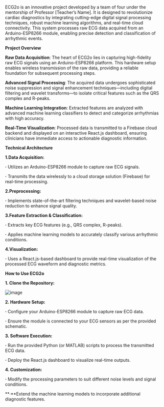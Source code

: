 ECG2o is an innovative project developed by a team of four under the mentorship of Professor [Teacher’s Name]. It is designed to revolutionize cardiac diagnostics by integrating cutting-edge digital signal processing techniques, robust machine learning algorithms, and real-time cloud connectivity. This system processes raw ECG data acquired from an Arduino-ESP8266 module, enabling precise detection and classification of arrhythmic events.


**Project Overview**


**Raw Data Acquisition**: The heart of ECG2o lies in capturing high-fidelity raw ECG signals using an Arduino-ESP8266 platform. This hardware setup enables wireless transmission of the raw data, providing a reliable foundation for subsequent processing steps.

**Advanced Signal Processing**: The acquired data undergoes sophisticated noise suppression and signal enhancement techniques—including digital filtering and wavelet transforms—to isolate critical features such as the QRS complex and R-peaks.

**Machine Learning Integration**: Extracted features are analyzed with advanced machine learning classifiers to detect and categorize arrhythmias with high accuracy.

**Real-Time Visualization**: Processed data is transmitted to a Firebase cloud backend and displayed on an interactive React.js dashboard, ensuring clinicians have immediate access to actionable diagnostic information.


**Technical Architecture**


**1.Data Acquisition:**

**·** Utilizes an Arduino-ESP8266 module to capture raw ECG signals.

**·** Transmits the data wirelessly to a cloud storage solution (Firebase) for real-time processing.


**2.Preprocessing:**

**·** Implements state-of-the-art filtering techniques and wavelet-based noise reduction to enhance signal quality.


**3.Feature Extraction & Classification:**

**·** Extracts key ECG features (e.g., QRS complex, R-peaks).

**·** Applies machine learning models to accurately classify various arrhythmic conditions.


**4.Visualization:**

**·** Uses a React.js-based dashboard to provide real-time visualization of the processed ECG waveform and diagnostic metrics.


**How to Use ECG2o**


**1. Clone the Repository:**

![image](https://github.com/user-attachments/assets/4d9ba3bd-f6b4-4b2b-9bf1-7eab17847e06)


**2. Hardware Setup:**

**·** Configure your Arduino-ESP8266 module to capture raw ECG data.

**·** Ensure the module is connected to your ECG sensors as per the provided schematic.


**3. Software Execution:**

**·** Run the provided Python (or MATLAB) scripts to process the transmitted ECG data.

**·** Deploy the React.js dashboard to visualize real-time outputs.

**4. Customization:**

**·** Modify the processing parameters to suit different noise levels and signal conditions.

**·**Extend the machine learning models to incorporate additional diagnostic features.
